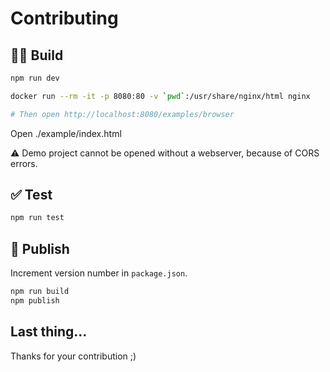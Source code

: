 # Contributing

## 👷‍♂️ Build

```bash
npm run dev
```

```bash
docker run --rm -it -p 8080:80 -v `pwd`:/usr/share/nginx/html nginx

# Then open http://localhost:8080/examples/browser
```

Open ./example/index.html

⚠  Demo project cannot be opened without a webserver, because of CORS errors.

## ✅ Test

```bash
npm run test
```

## 🚀 Publish

Increment version number in `package.json`.

```bash
npm run build
npm publish
```

## Last thing...

Thanks for your contribution ;)
